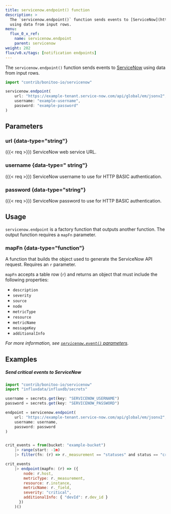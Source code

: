 ```yaml
---
title: servicenow.endpoint() function
description: >
  The `servicenow.endpoint()` function sends events to [ServiceNow](https://servicenow.com)
  using data from input rows.
menu:
  flux_0_x_ref:
    name: servicenow.endpoint
    parent: servicenow
weight: 202
flux/v0.x/tags: [notification endpoints]
---
```


The `servicenow.endpoint()` function sends events to [ServiceNow](https://servicenow.com)
using data from input rows.

```js
import "contrib/bonitoo-io/servicenow"

servicenow.endpoint(
    url: "https://example-tenant.service-now.com/api/global/em/jsonv2",
    username: "example-username",
    password: "example-password"
)
```

## Parameters

### url {data-type="string"}
({{< req >}})
ServiceNow web service URL.

### username {data-type=" string"}
({{< req >}})
ServiceNow username to use for HTTP BASIC authentication.

### password {data-type="string"}
({{< req >}})
ServiceNow password to use for HTTP BASIC authentication.

## Usage
`servicenow.endpoint` is a factory function that outputs another function.
The output function requires a `mapFn` parameter.

### mapFn {data-type="function"}
A function that builds the object used to generate the ServiceNow API request.
Requires an `r` parameter.

`mapFn` accepts a table row (`r`) and returns an object that must include the
following properties:

- `description`
- `severity`
- `source`
- `node`
- `metricType`
- `resource`
- `metricName`
- `messageKey`
- `additionalInfo`

_For more information, see [`servicenow.event()` parameters](/flux/v0.x/stdlib/contrib/bonitoo-io/servicenow/event/#parameters)._

## Examples

##### Send critical events to ServiceNow
```js
import "contrib/bonitoo-io/servicenow"
import "influxdata/influxdb/secrets"

username = secrets.get(key: "SERVICENOW_USERNAME")
password = secrets.get(key: "SERVICENOW_PASSWORD")

endpoint = servicenow.endpoint(
    url: "https://example-tenant.service-now.com/api/global/em/jsonv2",
    username: username,
    password: password
)


crit_events = from(bucket: "example-bucket")
    |> range(start: -1m)
    |> filter(fn: (r) => r._measurement == "statuses" and status == "crit")

crit_events
    |> endpoint(mapFn: (r) => ({
        node: r.host,
        metricType: r._measurement,
        resource: r.instance,
        metricName: r._field,
        severity: "critical",
        additionalInfo: { "devId": r.dev_id }
      })
    )()
```

